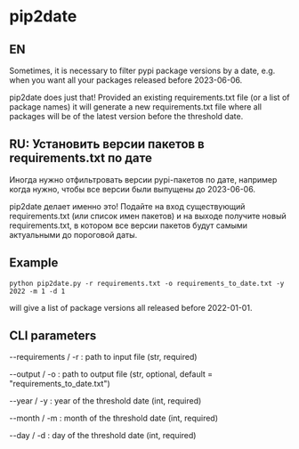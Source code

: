 # pip2date
## EN

Sometimes, it is necessary to filter pypi package versions by a date, e.g. when you want all your packages released before 2023-06-06.

pip2date does just that! Provided an existing requirements.txt file (or a list of package names) it will generate a new requirements.txt file where all packages will be of the latest version before the threshold date.

## RU: Установить версии пакетов в requirements.txt по дате

Иногда нужно отфильтровать версии pypi-пакетов по дате, например когда нужно, чтобы все версии были выпущены до 2023-06-06.

pip2date делает именно это! Подайте на вход существующий requirements.txt (или список имен пакетов) и на выходе получите новый requirements.txt, в котором все версии пакетов будут самыми актуальными до пороговой даты.

## Example
```
python pip2date.py -r requirements.txt -o requirements_to_date.txt -y 2022 -m 1 -d 1
```

will give a list of package versions all released before 2022-01-01.

## CLI parameters

--requirements / -r : path to input file (str, required)

--output / -o : path to output file (str, optional, default = "requirements_to_date.txt")

--year / -y : year of the threshold date (int, required)

--month / -m : month of the threshold date (int, required)

--day / -d : day of the threshold date (int, required)
